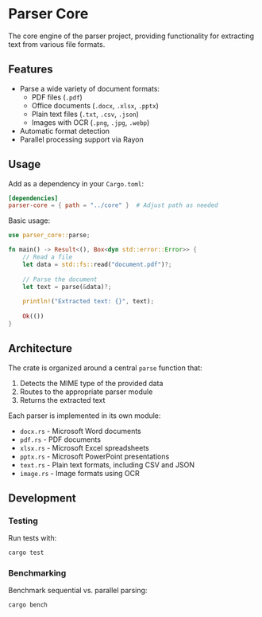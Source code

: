 # Parser Core

The core engine of the parser project, providing functionality for extracting text from various file formats.

## Features

- Parse a wide variety of document formats:
  - PDF files (`.pdf`)
  - Office documents (`.docx`, `.xlsx`, `.pptx`)
  - Plain text files (`.txt`, `.csv`, `.json`)
  - Images with OCR (`.png`, `.jpg`, `.webp`)
- Automatic format detection
- Parallel processing support via Rayon

## Usage

Add as a dependency in your `Cargo.toml`:

```toml
[dependencies]
parser-core = { path = "../core" }  # Adjust path as needed
```

Basic usage:

```rust
use parser_core::parse;

fn main() -> Result<(), Box<dyn std::error::Error>> {
    // Read a file
    let data = std::fs::read("document.pdf")?;
    
    // Parse the document
    let text = parse(&data)?;
    
    println!("Extracted text: {}", text);
    
    Ok(())
}
```

## Architecture

The crate is organized around a central `parse` function that:

1. Detects the MIME type of the provided data
2. Routes to the appropriate parser module
3. Returns the extracted text

Each parser is implemented in its own module:

- `docx.rs` - Microsoft Word documents
- `pdf.rs` - PDF documents
- `xlsx.rs` - Microsoft Excel spreadsheets
- `pptx.rs` - Microsoft PowerPoint presentations
- `text.rs` - Plain text formats, including CSV and JSON
- `image.rs` - Image formats using OCR

## Development

### Testing

Run tests with:

```bash
cargo test
```

### Benchmarking

Benchmark sequential vs. parallel parsing:

```bash
cargo bench
```